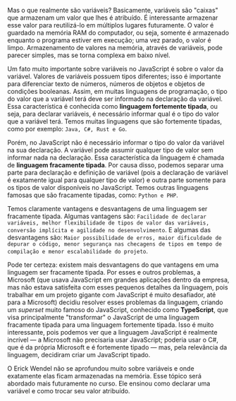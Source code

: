 Mas o que realmente são variáveis? Basicamente, variáveis são "caixas" que armazenam um valor que lhes é atribuído. É interessante armazenar esse valor para reutilizá-lo em múltiplos lugares futuramente. O valor é guardado na memória RAM do computador, ou seja, somente é armazenado enquanto o programa estiver em execução; uma vez parado, o valor é limpo. Armazenamento de valores na memória, através de variáveis, pode parecer simples, mas se torna complexa em baixo nível.

Um fato muito importante sobre variáveis no JavaScript é sobre o valor da variável. Valores de variáveis possuem tipos diferentes; isso é importante para diferenciar texto de números, números de objetos e objetos de condições booleanas. Assim, em muitas linguagens de programação, o tipo do valor que a variável terá deve ser informado na declaração da variável. Essa característica é conhecida como **linguagem fortemente tipada**, ou seja, para declarar variáveis, é necessário informar qual é o tipo do valor que a variável terá. Temos muitas linguagens que são fortemente tipadas, como por exemplo: `Java, C#, Rust e Go`.

Porém, no JavaScript não é necessário informar o tipo do valor da variável na sua declaração. A variável pode assumir qualquer tipo de valor sem informar nada na declaração. Essa característica da linguagem é chamada de **linguagem fracamente tipada**. Por causa disso, podemos separar uma parte para declaração e definição de variável (pois a declaração de variável é exatamente igual para qualquer tipo de valor) e outra parte somente para os tipos de valor disponíveis no JavaScript. Temos outras linguagens famosas que são fracamente tipadas, como: `Python e PHP`.

Temos claramente vantagens e desvantagens de uma linguagem ser fracamente tipada. Algumas vantagens são: `Facilidade de declarar variáveis, melhor flexibilidade de tipos de valor das variáveis, conversão implícita e agilidade no desenvolvimento`. E algumas das desvantagens são: `Maior possibilidade de erros, maior dificuldade de depurar o código, menor segurança nas checagens de tipos em tempo de compilação e menor escalabilidade do projeto`.

Pode ter certeza: existem mais desvantagens do que vantagens em uma linguagem ser fracamente tipada. Por esses e outros problemas, a Microsoft (que usava JavaScript em grandes aplicações dentro da empresa, mas não estava satisfeita com esses pequenos detalhes da linguagem, pois trabalhar em um projeto gigante com JavaScript é muito desafiador, até para a Microsoft) decidiu resolver esses problemas da linguagem, criando um _superset_ muito famoso do JavaScript, conhecido como **TypeScript**, que visa principalmente "transformar" o JavaScript de uma linguagem fracamente tipada para uma linguagem fortemente tipada. Isso é muito interessante, pois podemos ver que a linguagem JavaScript é realmente incrível — a Microsoft não precisaria usar JavaScript; poderia usar o C#, que é da própria Microsoft e é fortemente tipado — mas, pela relevância da linguagem, decidiram criar um JavaScript tipado.

O Erick Wendel não se aprofundou muito sobre variáveis e onde exatamente elas ficam armazenadas na memória. Esse tópico será abordado mais futuramente no curso. Ele ensinou como declarar uma variável e como trocar seu valor atribuído.